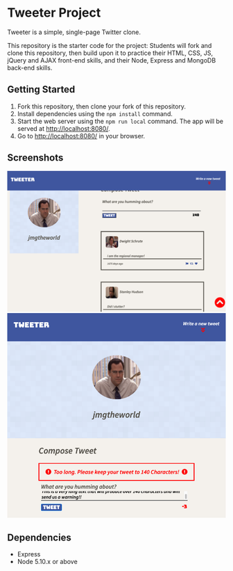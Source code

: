 # Tweeter Project

Tweeter is a simple, single-page Twitter clone.

This repository is the starter code for the project: Students will fork and clone this repository, then build upon it to practice their HTML, CSS, JS, jQuery and AJAX front-end skills, and their Node, Express and MongoDB back-end skills.

## Getting Started

1. Fork this repository, then clone your fork of this repository.
2. Install dependencies using the `npm install` command.
3. Start the web server using the `npm run local` command. The app will be served at <http://localhost:8080/>.
4. Go to <http://localhost:8080/> in your browser.

## Screenshots

!["Screenshot of tweet app in desktop layout"](https://github.com/jmgtheworld/tweeter/blob/master/docs/desktop-layout2.png?raw=true)
!["Screenshot of tweet app in tablet layout with warning message"](https://github.com/jmgtheworld/tweeter/blob/master/docs/tablet-layout.png?raw=true)

## Dependencies

- Express
- Node 5.10.x or above
